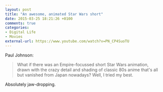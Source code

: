 ```yaml
---
layout: post
title: "An awesome, animated Star Wars short"
date: 2015-03-25 18:21:26 +0100
comments: true
categories: 
- Digital Life
- Movies
external-url: https://www.youtube.com/watch?v=PN_CP4SuoTU
---
```


Paul Johnson:

> What if there was an Empire-focussed short Star Wars animation, drawn with the crazy detail and shading of classic 80s anime that's all but vanished from Japan nowadays? Well, I tried my best.

Absolutely jaw-dropping.